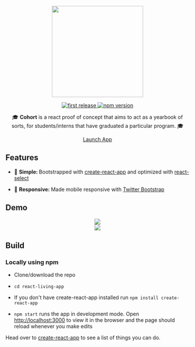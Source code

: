 <div align="center">
<p>
<img src="http://i.imgur.com/w0bznHi.png" width="250"/>
</p>

<p>
<a href="">
  <img alt="first release" src="https://img.shields.io/badge/release-v1.0-brightgreen.svg" />
</a>

<a href="https://www.npmjs.com/package/npm">
  <img alt="npm version" src="https://img.shields.io/npm/v/npm.svg" />
</a>
</p>

<p>🎓 <strong>Cohort</strong> is a react proof of concept that aims to act as a yearbook of sorts, for students/interns that have graduated a particular program. 🎓</p>

<p><a href="https://cohort-app.herokuapp.com/" class="btn btn-primary btn-md">Launch App</a></p>
</div>

## Features
* 🔩 <strong>Simple: </strong>Bootstrapped with [create-react-app](https://github.com/facebookincubator/create-react-app) and optimized with [react-select](https://github.com/JedWatson/react-select)

* 📱 <strong>Responsive: </strong> Made mobile responsive with [Twitter Bootstrap](http://getbootstrap.com/)

## Demo
<div align="center">
  <img src="http://i.imgur.com/qLgmuV1.png"/>
</div>

<div align="center">
  <img src="http://i.imgur.com/9yO2jK2.png"/>
</div>

## Build

### Locally using npm
* Clone/download the repo

* `cd react-living-app`

* If you don't have create-react-app installed run `npm install create-react-app`

* `npm start` runs the app in development mode. Open [http://localhost:3000](http://localhost:3000) to view it in the browser and the page should reload whenever you make edits

<p>
Head over to <a href="https://github.com/facebookincubator/create-react-app">create-react-app</a> to see a list of things you can do.
</p>
